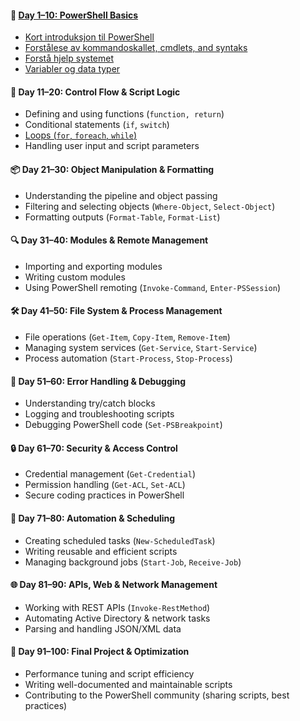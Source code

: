 #### **📌 [Day 1–10: PowerShell Basics](Day-1–10-Introduction-PowerShell.md)**
- [Kort introduksjon til PowerShell](Day-1–10-Introduction-PowerShell.md)
- [Forstålese av kommandoskallet, cmdlets, and syntaks](Day-1–10-Shell-Cmdlets-Syntax.md)
- [Forstå hjelp systemet](Day-1–10-Help.md)
- [Variabler og data typer](Day-1–10-vars-data.md)

#### **🔄 Day 11–20: Control Flow & Script Logic**

- Defining and using functions (`function, return`)
- Conditional statements (`if`, `switch`)
- [Loops (`for`, `foreach`, `while`)](Day-11-20-loops.md)
- Handling user input and script parameters

#### **📦 Day 21–30: Object Manipulation & Formatting**

- Understanding the pipeline and object passing
- Filtering and selecting objects (`Where-Object`, `Select-Object`)
- Formatting outputs (`Format-Table`, `Format-List`)

#### **🔍 Day 31–40: Modules & Remote Management**

- Importing and exporting modules
- Writing custom modules
- Using PowerShell remoting (`Invoke-Command`, `Enter-PSSession`)

#### **🛠️ Day 41–50: File System & Process Management**

- File operations (`Get-Item`, `Copy-Item`, `Remove-Item`)
- Managing system services (`Get-Service`, `Start-Service`)
- Process automation (`Start-Process`, `Stop-Process`)

#### **🚨 Day 51–60: Error Handling & Debugging**

- Understanding try/catch blocks
- Logging and troubleshooting scripts
- Debugging PowerShell code (`Set-PSBreakpoint`)

#### **🔒 Day 61–70: Security & Access Control**

- Credential management (`Get-Credential`)
- Permission handling (`Get-ACL`, `Set-ACL`)
- Secure coding practices in PowerShell

#### **🤖 Day 71–80: Automation & Scheduling**

- Creating scheduled tasks (`New-ScheduledTask`)
- Writing reusable and efficient scripts
- Managing background jobs (`Start-Job`, `Receive-Job`)

#### **🌐 Day 81–90: APIs, Web & Network Management**

- Working with REST APIs (`Invoke-RestMethod`)
- Automating Active Directory & network tasks
- Parsing and handling JSON/XML data

#### **🚀 Day 91–100: Final Project & Optimization**

- Performance tuning and script efficiency
- Writing well-documented and maintainable scripts
- Contributing to the PowerShell community (sharing scripts, best practices)
    

